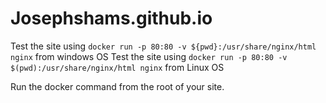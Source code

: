 ﻿# Josephshams.github.io

Test the site using `docker run -p 80:80 -v ${pwd}:/usr/share/nginx/html nginx` from windows OS
Test the site using `docker run -p 80:80 -v $(pwd):/usr/share/nginx/html nginx` from Linux OS

Run the docker command from the root of your site.

